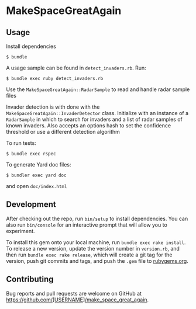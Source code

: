 # MakeSpaceGreatAgain

## Usage

Install dependencies

    $ bundle

A usage sample can be found in ```detect_invaders.rb```. Run:

    $ bundle exec ruby detect_invaders.rb

Use the ```MakeSpaceGreatAgain::RadarSample``` to read and handle radar sample files

Invader detection is with done with the ```MakeSpaceGreatAgain::InvaderDetector``` class. Initialize with an instance of a ```RadarSample``` in which to search for invaders and a list of radar samples of known invaders. Also accepts an options hash to set the confidence threshold or use a different detection algorithm

To run tests:

    $ bundle exec rspec

To generate Yard doc files:

    $ bundler exec yard doc

and open ```doc/index.html```
## Development

After checking out the repo, run `bin/setup` to install dependencies. You can also run `bin/console` for an interactive prompt that will allow you to experiment.

To install this gem onto your local machine, run `bundle exec rake install`. To release a new version, update the version number in `version.rb`, and then run `bundle exec rake release`, which will create a git tag for the version, push git commits and tags, and push the `.gem` file to [rubygems.org](https://rubygems.org).

## Contributing

Bug reports and pull requests are welcome on GitHub at https://github.com/[USERNAME]/make_space_great_again.
